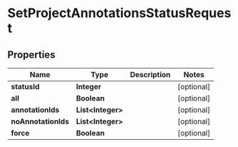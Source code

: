 

# SetProjectAnnotationsStatusRequest


## Properties

| Name | Type | Description | Notes |
|------------ | ------------- | ------------- | -------------|
|**statusId** | **Integer** |  |  [optional] |
|**all** | **Boolean** |  |  [optional] |
|**annotationIds** | **List&lt;Integer&gt;** |  |  [optional] |
|**noAnnotationIds** | **List&lt;Integer&gt;** |  |  [optional] |
|**force** | **Boolean** |  |  [optional] |



